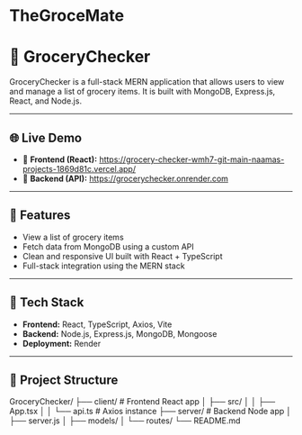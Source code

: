 # TheGroceMate
# 🛒 GroceryChecker

GroceryChecker is a full-stack MERN application that allows users to view and manage a list of grocery items. It is built with MongoDB, Express.js, React, and Node.js.

---

## 🌐 Live Demo

- 🔗 **Frontend (React):** https://grocery-checker-wmh7-git-main-naamas-projects-1869d81c.vercel.app/
- 🔗 **Backend (API):** https://grocerychecker.onrender.com


---

## 🚀 Features

- View a list of grocery items
- Fetch data from MongoDB using a custom API
- Clean and responsive UI built with React + TypeScript
- Full-stack integration using the MERN stack

---

## 🧰 Tech Stack

- **Frontend:** React, TypeScript, Axios, Vite
- **Backend:** Node.js, Express.js, MongoDB, Mongoose
- **Deployment:** Render

---

## 📁 Project Structure

GroceryChecker/
├── client/ # Frontend React app
│ ├── src/
│ │ ├── App.tsx
│ │ └── api.ts # Axios instance
├── server/ # Backend Node app
│ ├── server.js
│ ├── models/
│ └── routes/
└── README.md
